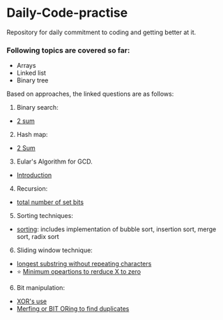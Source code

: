 # Daily-Code-practise

Repository for daily commitment to coding and getting better at it.   

### Following topics are covered so far:  
- Arrays
- Linked list
- Binary tree




Based on approaches, the linked questions are as follows: 

1. Binary search:

- [2 sum](https://github.com/PragyaMaroti/Daily-Code-practise/blob/main/2%20pointers:%20brute-%20force%2C%20hash%20map%20and%20binary%20search%20approach.md)



2. Hash map:
- [2 Sum](https://github.com/PragyaMaroti/Daily-Code-practise/blob/main/2%20pointers:%20brute-%20force%2C%20hash%20map%20and%20binary%20search%20approach.md)


3. Eular's Algorithm for GCD.
- [Introduction](https://github.com/PragyaMaroti/Daily-Code-practise/blob/main/GCD/euclid's%20algorithm.md)


4. Recursion: 
- [total number of set bits](https://github.com/PragyaMaroti/Daily-Code-practise/blob/main/bit%20manipulation/count%20total%20number%20of%20set%20bits.md)  

5. Sorting techniques:

- [sorting](https://github.com/PragyaMaroti/Daily-Code-practise/blob/main/sorting.md): includes implementation of bubble sort, insertion sort, merge sort, radix sort   

6. Sliding window technique: 

- [longest substring without repeating characters](https://github.com/PragyaMaroti/Daily-Code-practise/blob/main/array/longest%20substring%20without%20repeating%20character.md)  
- ⭐ [Minimum opeartions to rerduce X to zero](https://github.com/PragyaMaroti/Daily-Code-practise/blob/main/array/Minimum%20Operations%20to%20Reduce%20X%20to%20Zero.md)
6. Bit manipulation: 
- [XOR's use](https://github.com/PragyaMaroti/Daily-Code-practise/blob/main/missing%20number.md)
- [Merfing or BIT ORing to find duplicates](https://github.com/PragyaMaroti/Daily-Code-practise/commit/466c9e20da329eafb1b3c8c142222aa37d19f023)
